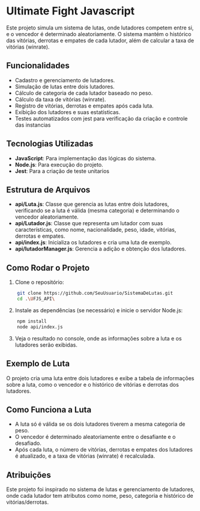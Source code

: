 
# Ultimate Fight Javascript

Este projeto simula um sistema de lutas, onde lutadores competem entre si, e o vencedor é determinado aleatoriamente. O sistema mantém o histórico das vitórias, derrotas e empates de cada lutador, além de calcular a taxa de vitórias (winrate).

## Funcionalidades
- Cadastro e gerenciamento de lutadores.
- Simulação de lutas entre dois lutadores.
- Cálculo de categoria de cada lutador baseado no peso.
- Cálculo da taxa de vitórias (winrate).
- Registro de vitórias, derrotas e empates após cada luta.
- Exibição dos lutadores e suas estatísticas.
- Testes automatizados com jest para verificação da criação e controle das instancias

## Tecnologias Utilizadas
- **JavaScript**: Para implementação das lógicas do sistema.
- **Node.js**: Para execução do projeto.
- **Jest**: Para a criação de teste unitarios

## Estrutura de Arquivos

- **api/Luta.js**: Classe que gerencia as lutas entre dois lutadores, verificando se a luta é válida (mesma categoria) e determinando o vencedor aleatoriamente.
- **api/Lutador.js**: Classe que representa um lutador com suas características, como nome, nacionalidade, peso, idade, vitórias, derrotas e empates.
- **api/index.js**: Inicializa os lutadores e cria uma luta de exemplo.
- **api/lutadorManager.js**: Gerencia a adição e obtenção dos lutadores.

## Como Rodar o Projeto

1. Clone o repositório:
```bash
    git clone https://github.com/SeuUsuario/SistemaDeLutas.git
    cd .\UFJS_API\
```

2. Instale as dependências (se necessário) e inicie o servidor Node.js:
```bash
    npm install
    node api/index.js
```

3. Veja o resultado no console, onde as informações sobre a luta e os lutadores serão exibidas.


## Exemplo de Luta
O projeto cria uma luta entre dois lutadores e exibe a tabela de informações sobre a luta, como o vencedor e o histórico de vitórias e derrotas dos lutadores.

## Como Funciona a Luta

- A luta só é válida se os dois lutadores tiverem a mesma categoria de peso.
- O vencedor é determinado aleatoriamente entre o desafiante e o desafiado.
- Após cada luta, o número de vitórias, derrotas e empates dos lutadores é atualizado, e a taxa de vitórias (winrate) é recalculada.

## Atribuições

Este projeto foi inspirado no sistema de lutas e gerenciamento de lutadores, onde cada lutador tem atributos como nome, peso, categoria e histórico de vitórias/derrotas.

